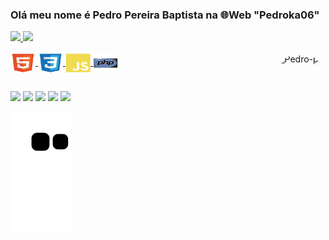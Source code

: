 ### Olá meu nome é Pedro Pereira Baptista na 🌐Web "Pedroka06"
<div align="left">
  <a href="https://github.com/Pedroka06">
  <img height="150em" src="https://github-readme-stats.vercel.app/api?username=Pedroka06&show_icons=true&theme=gruvbox&include_all_commits=true&count_private=true"/>
  <img height="150em" src="https://github-readme-stats.vercel.app/api/top-langs/?username=Pedroka06&layout=compact&langs_count=7&theme=gruvbox"/>
</div>
<div style="display: inline_block"><br>
  <img align="center" alt="Pedro-HTML" height="30" width="40" src="https://raw.githubusercontent.com/devicons/devicon/master/icons/html5/html5-original.svg">
  <img align="center" alt="Pedro-CSS" height="30" width="40" src="https://raw.githubusercontent.com/devicons/devicon/master/icons/css3/css3-original.svg">
  <img align="center" alt="Pedro-Js" height="30" width="40" src="https://raw.githubusercontent.com/devicons/devicon/master/icons/javascript/javascript-plain.svg">
  <img align="center" alt="Pedro-PHP" height="30" width="40" src="https://raw.githubusercontent.com/devicons/devicon/master/icons/php/php-original.svg">
<!--   <img align="center" alt="Pedro-Python" height="30" width="40" src="https://raw.githubusercontent.com/devicons/devicon/master/icons/python/python-original.svg"> -->
  
  <img align="right" alt="Pedro-pic" height="150" style="border-radius:50px;" src="https://scontent.fnvt6-1.fna.fbcdn.net/v/t1.6435-9/93616353_2855797701199467_2880162458327056384_n.jpg?_nc_cat=100&ccb=1-5&_nc_sid=09cbfe&_nc_eui2=AeHBmfRFeXKP7Lcfm8zHEoSLV-mNjQ8QErRX6Y2NDxAStJk33TSRjbApcGocUEGorZuKQHK0WElGLuQ-eoP5P7xF&_nc_ohc=hZeLDxdKduEAX8rD2yK&_nc_oc=AQmy0aMjUNE-ourDVTWdwScvoKTN389qLaiZMxVTqoYvQ0o096zRgqGQuXA6w1fLP7m_Eu5tLzlkLUUNXpZA5waK&_nc_ht=scontent.fnvt6-1.fna&oh=885cafcb14cc959f4c5a4869b84ae6d4&oe=6179048D">
</div>  

## 

<div> 
  <a href="https://www.youtube.com/channel/UCl44GOm9Hc6LpxFsZ9eM0qQ" target="_blank"><img src="https://img.shields.io/badge/YouTube-FF0000?style=for-the-badge&logo=youtube&logoColor=white" target="_blank"></a>
  <a href="https://www.instagram.com/pedroka.oficial06/" target="_blank"><img src="https://img.shields.io/badge/-Instagram-%23E4405F?style=for-the-badge&logo=instagram&logoColor=white" target="_blank"></a>
 	 <a href="https://wa.me/47999756602" target="_blank"><img src="https://img.shields.io/badge/WhatsApp-25D366?style=for-the-badge&logo=whatsapp&logoColor=white" target="_blank"></a> 
  <a href = "mailto:dev.pedropb@gmail.com"><img src="https://img.shields.io/badge/Gmail-D14836?style=for-the-badge&logo=gmail&logoColor=white" target="_blank"></a>
  <a href="https://www.linkedin.com/in/pedro-pereira-baptista-57ab15192/" target="_blank"><img src="https://img.shields.io/badge/-LinkedIn-%230077B5?style=for-the-badge&logo=linkedin&logoColor=white" target="_blank"></a> 
 
 ![Snake animation](https://github.com/rafaballerini/rafaballerini/blob/output/github-contribution-grid-snake.svg)
 
</div>
